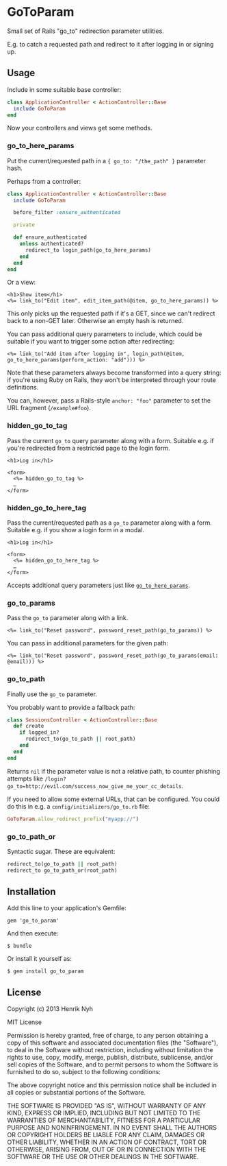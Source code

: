 # GoToParam

Small set of Rails "go_to" redirection parameter utilities.

E.g. to catch a requested path and redirect to it after logging in or signing up.

## Usage

Include in some suitable base controller:

``` ruby
class ApplicationController < ActionController::Base
  include GoToParam
end
```

Now your controllers and views get some methods.

### go_to_here_params

Put the current/requested path in a `{ go_to: "/the_path" }` parameter hash.

Perhaps from a controller:

``` ruby
class ApplicationController < ActionController::Base
  include GoToParam

  before_filter :ensure_authenticated

  private

  def ensure_authenticated
    unless authenticated?
      redirect_to login_path(go_to_here_params)
    end
  end
end
```

Or a view:

``` erb
<h1>Show item</h1>
<%= link_to("Edit item", edit_item_path(@item, go_to_here_params)) %>
```

This only picks up the requested path if it's a GET, since we can't redirect back to a non-GET later. Otherwise an empty hash is returned.

You can pass additional query parameters to include, which could be suitable if you want to trigger some action after redirecting:

``` erb
<%= link_to("Add item after logging in", login_path(@item, go_to_here_params(perform_action: "add"))) %>
```

Note that these parameters always become transformed into a query string: if you're using Ruby on Rails, they won't be interpreted through your route definitions.

You can, however, pass a Rails-style `anchor: "foo"` parameter to set the URL fragment (`/example#foo`).


### hidden_go_to_tag

Pass the current `go_to` query parameter along with a form. Suitable e.g. if you're redirected from a restricted page to the login form.

``` erb
<h1>Log in</h1>

<form>
  <%= hidden_go_to_tag %>
  …
</form>
```

### hidden_go_to_here_tag

Pass the current/requested path as a `go_to` parameter along with a form. Suitable e.g. if you show a login form in a modal.

``` erb
<h1>Log in</h1>

<form>
  <%= hidden_go_to_here_tag %>
  …
</form>
```

Accepts additional query parameters just like [`go_to_here_params`](#go_to_here_params).

### go_to_params

Pass the `go_to` parameter along with a link.

``` erb
<%= link_to("Reset password", password_reset_path(go_to_params)) %>
```

You can pass in additional parameters for the given path:

``` erb
<%= link_to("Reset password", password_reset_path(go_to_params(email: @email))) %>
```

### go_to_path

Finally use the `go_to` parameter.

You probably want to provide a fallback path:

``` ruby
class SessionsController < ActionController::Base
  def create
    if logged_in?
      redirect_to(go_to_path || root_path)
    end
  end
end
```

Returns `nil` if the parameter value is not a relative path, to counter phishing attempts like `/login?go_to=http://evil.com/success_now_give_me_your_cc_details`.

If you need to allow some external URLs, that can be configured. You could do this in e.g. a `config/initializers/go_to.rb` file:

``` ruby
GoToParam.allow_redirect_prefix("myapp://")
```

### go_to_path_or

Syntactic sugar. These are equivalent:

``` ruby
redirect_to(go_to_path || root_path)
redirect_to go_to_path_or(root_path)
```

## Installation

Add this line to your application's Gemfile:

    gem 'go_to_param'

And then execute:

    $ bundle

Or install it yourself as:

    $ gem install go_to_param


## License

Copyright (c) 2013 Henrik Nyh

MIT License

Permission is hereby granted, free of charge, to any person obtaining
a copy of this software and associated documentation files (the
"Software"), to deal in the Software without restriction, including
without limitation the rights to use, copy, modify, merge, publish,
distribute, sublicense, and/or sell copies of the Software, and to
permit persons to whom the Software is furnished to do so, subject to
the following conditions:

The above copyright notice and this permission notice shall be
included in all copies or substantial portions of the Software.

THE SOFTWARE IS PROVIDED "AS IS", WITHOUT WARRANTY OF ANY KIND,
EXPRESS OR IMPLIED, INCLUDING BUT NOT LIMITED TO THE WARRANTIES OF
MERCHANTABILITY, FITNESS FOR A PARTICULAR PURPOSE AND
NONINFRINGEMENT. IN NO EVENT SHALL THE AUTHORS OR COPYRIGHT HOLDERS BE
LIABLE FOR ANY CLAIM, DAMAGES OR OTHER LIABILITY, WHETHER IN AN ACTION
OF CONTRACT, TORT OR OTHERWISE, ARISING FROM, OUT OF OR IN CONNECTION
WITH THE SOFTWARE OR THE USE OR OTHER DEALINGS IN THE SOFTWARE.
